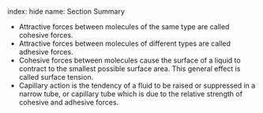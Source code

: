 index: hide
name: Section Summary

  * Attractive forces between molecules of the same type are called cohesive forces.
  * Attractive forces between molecules of different types are called adhesive forces.
  * Cohesive forces between molecules cause the surface of a liquid to contract to the smallest possible surface area. This general effect is called surface tension.
  * Capillary action is the tendency of a fluid to be raised or suppressed in a narrow tube, or capillary tube which is due to the relative strength of cohesive and adhesive forces.
